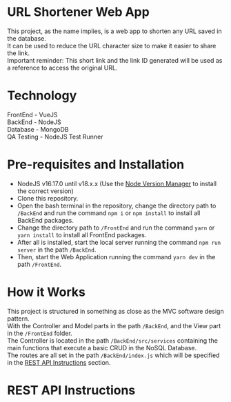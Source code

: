 # URL Shortener Web App

This project, as the name implies, is a web app to shorten any URL saved in the database.<br/>
It can be used to reduce the URL character size to make it easier to share the link.<br/>
Important reminder: This short link and the link ID generated will be used as a reference to access the original URL.

# Technology

FrontEnd - VueJS<br/>
BackEnd - NodeJS<br/>
Database - MongoDB<br/>
QA Testing - NodeJS Test Runner

# Pre-requisites and Installation

 - NodeJS v16.17.0 until v18.x.x (Use the [Node Version Manager](https://github.com/nvm-sh/nvm) to install the correct version)
 - Clone this repository.
 - Open the bash terminal in the repository, change the directory path to `/BackEnd` and run the command `npm i` or `npm install` to install all BackEnd packages.
 - Change the directory path to `/FrontEnd` and run the command `yarn` or `yarn install` to install all FrontEnd packages.
 - After all is installed, start the local server running the command `npm run server` in the path `/BackEnd`.
 - Then, start the Web Application running the command `yarn dev` in the path `/FrontEnd`.

# How it Works

This project is structured in something as close as the MVC software design pattern.<br/>
With the Controller and Model parts in the path `/BackEnd`, and the View part in the `/FrontEnd` folder.<br/>
The Controller is located in the path `/BackEnd/src/services` containing the main functions that execute a basic CRUD in the NoSQL Database.<br/>
The routes are all set in the path `/BackEnd/index.js` which will be specified in the <a href="#restApi" >REST API Instructions</a> section.

<h1 id="restApi" >REST API Instructions</h1>